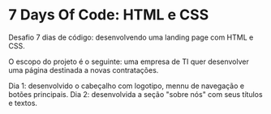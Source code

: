 # 7 Days Of Code: HTML e CSS
Desafio 7 dias de código: desenvolvendo uma landing page com HTML e CSS.

O escopo do projeto é o seguinte: uma empresa de TI quer desenvolver uma página destinada a novas contratações.

Dia 1: desenvolvido o cabeçalho com logotipo, mennu de navegação e botões principais.
Dia 2: desenvolvida a seção "sobre nós" com seus títulos e textos.

